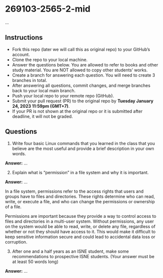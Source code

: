 # 269103-2565-2-mid
...
## Instructions

- Fork this repo (later we will call this as original repo) to your GitHub’s account. 
- Clone the repo to your local machine.
- Answer the questions below. You are allowed to refer to books and other study material. You are NOT allowed to copy other students’ works. 
- Create a branch for answering each question. You will need to create 3 branches in total.
- After answering all questions, commit changes, and merge branches back to your local main branch.
- Push your local repo to your remote repo (GitHub).
- Submit your pull request (PR) to the original repo by **Tuesday January 24, 2023 11:59pm (GMT+7)**.
- If your PR is not shown at the original repo or it is submitted after deadline, it will not be graded.

## Questions

1. Write four basic Linux commands that you learned in the class that you believe are the most useful and provide a brief description in your own words. 

**Answer:** ...

2. Explain what is “permission” in a file system and why it is important.

**Answer:** ...

In a file system, permissions refer to the access rights that users and groups have to files and directories. 
These rights determine who can read, write, or execute a file, and who can change the permissions or ownership of a file.

Permissions are important because they provide a way to control access to files and directories in a multi-user system. 
Without permissions, any user on the system would be able to read, write, or delete any file, regardless of whether or not they should have access to it. 
This would make it difficult to keep sensitive information secure and could lead to accidental data loss or corruption.

3. After one and a half years as an ISNE student, make some recommendations to prospective ISNE students. (Your answer must be at least 50 words long)

**Answer:** ...

